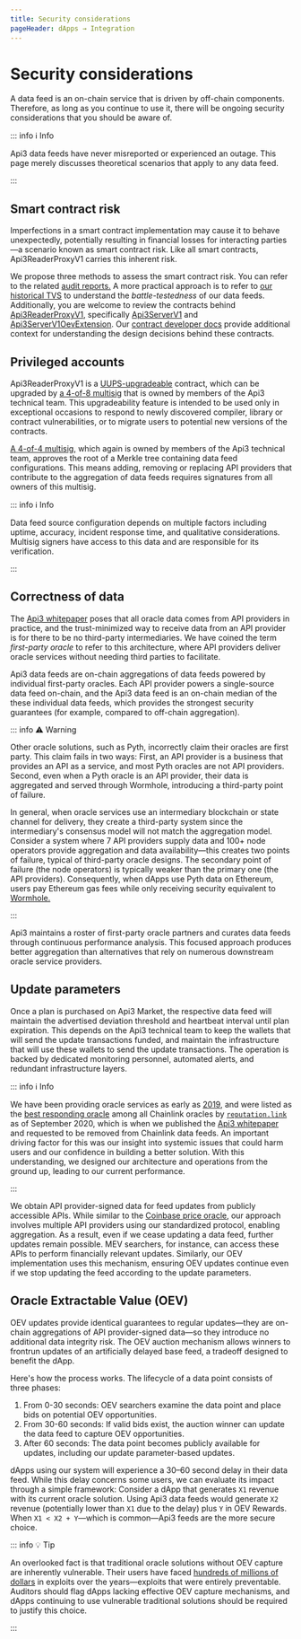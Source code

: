 ```yaml
---
title: Security considerations
pageHeader: dApps → Integration
---
```


<PageHeader/>

# Security considerations

A data feed is an on-chain service that is driven by off-chain components.
Therefore, as long as you continue to use it, there will be ongoing security considerations that you should be aware of.

::: info ℹ️ Info

Api3 data feeds have never misreported or experienced an outage.
This page merely discusses theoretical scenarios that apply to any data feed.

:::

## Smart contract risk

Imperfections in a smart contract implementation may cause it to behave unexpectedly, potentially resulting in financial losses for interacting parties—a scenario known as smart contract risk.
Like all smart contracts, Api3ReaderProxyV1 carries this inherent risk.

We propose three methods to assess the smart contract risk.
You can refer to the related [audit reports.](https://github.com/api3dao/contracts?tab=readme-ov-file#security)
A more practical approach is to refer to [our historical TVS](https://defillama.com/oracles/API3) to understand the _battle-testedness_ of our data feeds.
Additionally, you are welcome to review the contracts behind [Api3ReaderProxyV1](/dapps/integration/contract-integration.md#api3readerproxyv1), specifically [Api3ServerV1](https://github.com/api3dao/contracts/blob/main/contracts/api3-server-v1/Api3ServerV1.sol) and [Api3ServerV1OevExtension](https://github.com/api3dao/contracts/blob/main/contracts/api3-server-v1/Api3ServerV1OevExtension.sol).
Our [contract developer docs](https://github.com/api3dao/contracts/tree/main/docs) provide additional context for understanding the design decisions behind these contracts.

## Privileged accounts

Api3ReaderProxyV1 is a [UUPS-upgradeable](https://eips.ethereum.org/EIPS/eip-1822) contract, which can be upgraded by [a 4-of-8 multisig](https://github.com/api3dao/contracts/blob/main/data/manager-multisig-metadata.json#L2) that is owned by members of the Api3 technical team.
This upgradeability feature is intended to be used only in exceptional occasions to respond to newly discovered compiler, library or contract vulnerabilities, or to migrate users to potential new versions of the contracts.

[A 4-of-4 multisig,](https://github.com/api3dao/contracts/blob/main/data/dapi-management-metadata.json#L2) which again is owned by members of the Api3 technical team, approves the root of a Merkle tree containing data feed configurations.
This means adding, removing or replacing API providers that contribute to the aggregation of data feeds requires signatures from all owners of this multisig.

::: info ℹ️ Info

Data feed source configuration depends on multiple factors including uptime, accuracy, incident response time, and qualitative considerations.
Multisig signers have access to this data and are responsible for its verification.

:::

## Correctness of data

The [Api3 whitepaper](https://github.com/api3dao/api3-whitepaper) poses that all oracle data comes from API providers in practice, and the trust-minimized way to receive data from an API provider is for there to be no third-party intermediaries.
We have coined the term _first-party oracle_ to refer to this architecture, where API providers deliver oracle services without needing third parties to facilitate.

Api3 data feeds are on-chain aggregations of data feeds powered by individual first-party oracles.
Each API provider powers a single-source data feed on-chain, and the Api3 data feed is an on-chain median of the these individual data feeds, which provides the strongest security guarantees (for example, compared to off-chain aggregation).

::: info ⚠️ Warning

Other oracle solutions, such as Pyth, incorrectly claim their oracles are first party.
This claim fails in two ways:
First, an API provider is a business that provides an API as a service, and most Pyth oracles are not API providers.
Second, even when a Pyth oracle is an API provider, their data is aggregated and served through Wormhole, introducing a third-party point of failure.

In general, when oracle services use an intermediary blockchain or state channel for delivery, they create a third-party system since the intermediary's consensus model will not match the aggregation model.
Consider a system where 7 API providers supply data and 100+ node operators provide aggregation and data availability—this creates two points of failure, typical of third-party oracle designs.
The secondary point of failure (the node operators) is typically weaker than the primary one (the API providers).
Consequently, when dApps use Pyth data on Ethereum, users pay Ethereum gas fees while only receiving security equivalent to [Wormhole.](https://www.google.com/search?q=wormhole+down+%22pyth%22)

:::

Api3 maintains a roster of first-party oracle partners and curates data feeds through continuous performance analysis.
This focused approach produces better aggregation than alternatives that rely on numerous downstream oracle service providers.

## Update parameters

Once a plan is purchased on Api3 Market, the respective data feed will maintain the advertised deviation threshold and heartbeat interval until plan expiration.
This depends on the Api3 technical team to keep the wallets that will send the update transactions funded, and maintain the infrastructure that will use these wallets to send the update transactions.
The operation is backed by dedicated monitoring personnel, automated alerts, and redundant infrastructure layers.

::: info ℹ️ Info

We have been providing oracle services as early as [2019](https://etherscan.io/txs?a=0x78e76126719715eddf107cd70f3a31dddf31f85a&p=1029), and were listed as the [best responding oracle](/assets/reputation-link.CxhU2iIj.png) among all Chainlink oracles by [`reputation.link`](https://www.google.com/search?q=%22reputation.link%22+chainlink) as of September 2020, which is when we published the [Api3 whitepaper](https://github.com/api3dao/api3-whitepaper) and requested to be removed from Chainlink data feeds.
An important driving factor for this was our insight into systemic issues that could harm users and our confidence in building a better solution.
With this understanding, we designed our architecture and operations from the ground up, leading to our current performance.

<img src="./images/reputation-link.png" style="display: none;">

:::

We obtain API provider-signed data for feed updates from publicly accessible APIs.
While similar to the [Coinbase price oracle](https://www.coinbase.com/en-tr/blog/introducing-the-coinbase-price-oracle), our approach involves multiple API providers using our standardized protocol, enabling aggregation.
As a result, even if we cease updating a data feed, further updates remain possible.
MEV searchers, for instance, can access these APIs to perform financially relevant updates.
Similarly, our OEV implementation uses this mechanism, ensuring OEV updates continue even if we stop updating the feed according to the update parameters.

## Oracle Extractable Value (OEV)

OEV updates provide identical guarantees to regular updates—they are on-chain aggregations of API provider-signed data—so they introduce no additional data integrity risk.
The OEV auction mechanism allows winners to frontrun updates of an artificially delayed base feed, a tradeoff designed to benefit the dApp.

Here's how the process works.
The lifecycle of a data point consists of three phases:

1. From 0-30 seconds: OEV searchers examine the data point and place bids on potential OEV opportunities.
2. From 30-60 seconds: If valid bids exist, the auction winner can update the data feed to capture OEV opportunities.
3. After 60 seconds: The data point becomes publicly available for updates, including our update parameter-based updates.

dApps using our system will experience a 30–60 second delay in their data feed.
While this delay concerns some users, we can evaluate its impact through a simple framework:
Consider a dApp that generates `X1` revenue with its current oracle solution.
Using Api3 data feeds would generate `X2` revenue (potentially lower than `X1` due to the delay) plus `Y` in OEV Rewards.
When `X1 < X2 + Y`—which is common—Api3 feeds are the more secure choice.

::: info 💡 Tip

An overlooked fact is that traditional oracle solutions without OEV capture are inherently vulnerable.
Their users have faced [hundreds of millions of dollars](https://members.delphidigital.io/reports/api3-the-state-of-oev) in exploits over the years—exploits that were entirely preventable.
Auditors should flag dApps lacking effective OEV capture mechanisms, and dApps continuing to use vulnerable traditional solutions should be required to justify this choice.

:::
